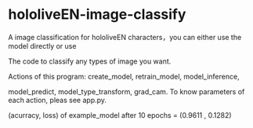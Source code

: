 # hololiveEN-image-classify
  A image classification for hololiveEN characters，you can either use the model directly or use

The code to classify any types of image you want.

  Actions of this program: create_model, retrain_model, model_inference,

model_predict, model_type_transform, grad_cam. To know parameters of each action, pleas see app.py.

(acurracy, loss) of example_model after 10 epochs = (0.9611 , 0.1282)





